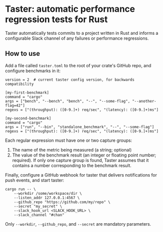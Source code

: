 # Taster: automatic performance regression tests for Rust

Taster automatically tests commits to a project written in Rust and informs a
configurable Slack channel of any failures or performance regressions.

## How to use

Add a file called `taster.toml` to the root of your crate's GitHub repo, and
configure benchmarks in it:

```
version = 2  # current taster config version, for backwards compatibility

[my-first-benchmark]
command = "cargo"
args = ["bench", "--bench", "bench", "--", "--some-flag", "--another-flag=42"]
regexs = ["(throughput): ([0-9.]+) req/sec", "(latency): ([0-9.]+)ms"]

[my-second-benchmark]
command = "cargo"
args = ["run", "--bin", "standalone_benchmark", "--", "--some-flag"]
regexs = ["(throughput): ([0-9.]+) req/sec", "(latency): ([0-9.]+)ms"]

```
Each regular expression must have one or two capture groups:
 1. The name of the metric being measured (a string; optional)
 2. The value of the benchmark result (an integer or floating point number;
    required).
If only one capture group is found, Taster assumes that it contains a number
corresponding to the benchmark result.

Finally, configure a GitHub webhook for taster that delivers notifications for
push events, and start taster:

```
cargo run -- \
    --workdir /some/workspace/dir \
    --listen_addr 127.0.0.1:4567 \
    --github_repo "https://github.com/my/repo" \
    --secret "my_secret" \
    --slack_hook_url <SLACK_HOOK_URL> \
    --slack_channel "#chan"
```

Only `--workdir`, `--github_repo`, and `--secret` are mandatory parameters.
